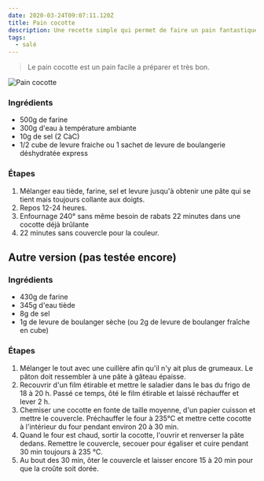 ```yaml
---
date: 2020-03-24T09:07:11.120Z
title: Pain cocotte
description: Une recette simple qui permet de faire un pain fantastique.
tags:
  - salé
---
```

> Le pain cocotte est un pain facile a préparer et très bon.

![Pain cocotte](/assets/pain.jpg "Pain cocotte")

### Ingrédients

* 500g de farine
* 300g d'eau à température ambiante
* 10g de sel (2 CàC)
* 1/2 cube de levure fraiche ou 1 sachet de levure de boulangerie déshydratée express

### Étapes

1. Mélanger eau tiède, farine, sel et levure jusqu'à obtenir une pâte qui se tient mais toujours collante aux doigts. 
2. Repos 12-24 heures.
3. Enfournage 240° sans même besoin de rabats 22 minutes dans une cocotte déjà brûlante
4. 22 minutes sans couvercle pour la couleur.

## Autre version (pas testée encore)

### Ingrédients

* 430g de farine
* 345g d'eau tiède
* 8g de sel 
* 1g de levure de boulanger sèche (ou 2g de levure de boulanger fraîche en cube)

### Étapes

1. Mélanger le tout avec une cuillère afin qu'il n'y ait plus de grumeaux. Le pâton doit ressembler à une pâte à gâteau épaisse.  
2. Recouvrir d'un film étirable et mettre le saladier dans le bas du frigo de 18 à 20 h. Passé ce temps, ôté le film étirable et laissé réchauffer et lever 2 h.
3. Chemiser une cocotte en fonte de taille moyenne, d'un papier cuisson et mettre le couvercle. Préchauffer le four à 235°C et mettre cette cocotte à l'intérieur du four pendant environ 20 à 30 min. 
4. Quand le four est chaud, sortir la cocotte, l'ouvrir et renverser la pâte dedans. Remettre le couvercle, secouer pour égaliser et cuire pendant 30 min toujours à 235 °C. 
5. Au bout des 30 min, ôter le couvercle et laisser encore 15 à 20 min pour que la croûte soit dorée.
